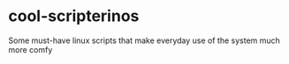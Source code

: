 # cool-scripterinos
Some must-have linux scripts that make everyday use of the system much more comfy

